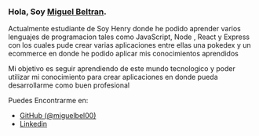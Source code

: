 ### Hola, Soy [Miguel Beltran](https://www.linkedin.com/in/miguelbel00/).

Actualmente estudiante de Soy Henry donde he podido aprender varios lenguajes de programacion tales como JavaScript, Node , React y Express con los cuales pude crear varias aplicaciones entre ellas una pokedex y un ecommerce en donde he podido aplicar mis conocimientos aprendidos

Mi objetivo es seguir aprendiendo de este mundo tecnologico y poder utilizar mi conocimiento para crear aplicaciones en donde pueda desarrollarme como buen profesional

Puedes Encontrarme en:

- [GitHub (@miguelbel00)](https://github.com/miguelbel00)
- [Linkedin](https://www.linkedin.com/in/miguelbel00/)
